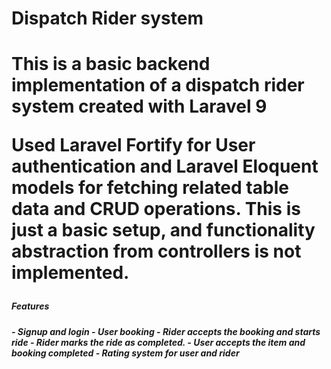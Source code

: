 <h1>Dispatch Rider system<h1>
This is a basic backend implementation of a dispatch rider system created with Laravel 9

Used Laravel Fortify for User authentication and Laravel Eloquent models for fetching related table data and CRUD operations.
This is just a basic setup, and functionality abstraction from controllers is not implemented.

<h5>Features<h5>
- Signup and login
- User booking
- Rider accepts the booking and starts ride
- Rider marks the ride as completed.
- User accepts the item and booking completed
- Rating system for user and rider
